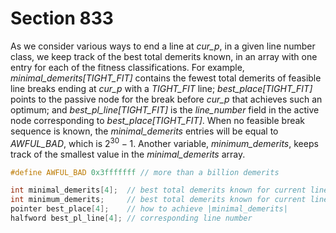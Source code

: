 # Section 833

As we consider various ways to end a line at *cur_p*, in a given line number class, we keep track of the best total demerits known, in an array with one entry for each of the fitness classifications.
For example, *minimal_demerits[TIGHT_FIT]* contains the fewest total demerits of feasible line breaks ending at *cur_p* with a *TIGHT_FIT* line; *best_place[TIGHT_FIT]* points to the passive node for the break before&nbsp;*cur_p* that achieves such an optimum; and *best_pl_line[TIGHT_FIT]* is the *line_number* field in the active node corresponding to *best_place[TIGHT_FIT]*.
When no feasible break sequence is known, the *minimal_demerits* entries will be equal to *AWFUL_BAD*, which is $2^{30} - 1$.
Another variable, *minimum_demerits*, keeps track of the smallest value in the *minimal_demerits* array.

```c include/constants.h
#define AWFUL_BAD 0x3fffffff // more than a billion demerits
```

```c << Global variables >>+=
int minimal_demerits[4];  // best total demerits known for current line class and position, given the fitness
int minimum_demerits;     // best total demerits known for current line class and position
pointer best_place[4];    // how to achieve |minimal_demerits|
halfword best_pl_line[4]; // corresponding line number
```

